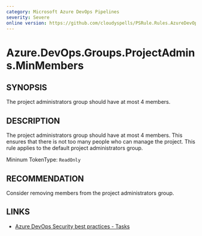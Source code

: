```yaml
---
category: Microsoft Azure DevOps Pipelines
severity: Severe
online version: https://github.com/cloudyspells/PSRule.Rules.AzureDevOps/blob/main/src/PSRule.Rules.AzureDevOps/en/Azure.DevOps.Groups.ProjectAdmins.MaxMembers.md
---
```


# Azure.DevOps.Groups.ProjectAdmins.MinMembers

## SYNOPSIS

The project administrators group should have at most 4 members.

## DESCRIPTION

The project administrators group should have at most 4 members. This ensures that there is not too many people who can manage the project. This rule applies to the default project administrators group.

Mininum TokenType: `ReadOnly`

## RECOMMENDATION

Consider removing members from the project administrators group.

## LINKS

- [Azure DevOps Security best practices - Tasks](https://learn.microsoft.com/en-us/azure/devops/organizations/security/security-best-practices?view=azure-devops#tasks)
